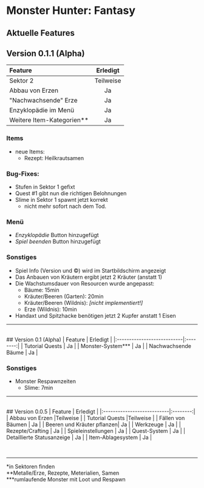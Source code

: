 # Monster Hunter: Fantasy
## Aktuelle Features

## Version 0.1.1 (Alpha)
| Feature                    | Erledigt |
|:---------------------------|:--------:|
| Sektor 2                   | Teilweise|
| Abbau von Erzen            | Ja       |
| "Nachwachsende" Erze       | Ja       |
| Enzyklopädie im Menü       | Ja       |
| Weitere Item-Kategorien**  | Ja       |

### Items
- neue Items:
    - Rezept: Heilkrautsamen

### Bug-Fixes:
- Stufen in Sektor 1 gefixt
- Quest #1 gibt nun die richtigen Belohnungen
- Slime in Sektor 1 spawnt jetzt korrekt 
    - nicht mehr sofort nach dem Tod.

### Menü
- *Enzyklopädie* Button hinzugefügt
- *Spiel beenden* Button hinzugefügt

### Sonstiges
- Spiel Info (Version und ©) wird im Startbildschirm angezeigt
- Das Anbauen von Kräutern ergibt jetzt 2 Kräuter (anstatt 1)
- Die Wachstumsdauer von Resourcen wurde angepasst:
    - Bäume: 15min
    - Kräuter/Beeren (Garten): 20min
    - Kräuter/Beeren (Wildnis): *[nicht implementiert!]*
    - Erze (Wildnis): 10min
- Handaxt und Spitzhacke benötigen jetzt 2 Kupfer anstatt 1 Eisen

<hr>


<br/>
## Version 0.1 (Alpha)
| Feature                    | Erledigt |
|:---------------------------|:--------:|
| Tutorial Quests            | Ja       |
| Monster-System***          | Ja       |
| Nachwachsende Bäume        | Ja       |


### Sonstiges
- Monster Respawnzeiten
    - Slime: 7min

<hr>

<br/>
## Version 0.0.5
| Feature                    | Erledigt |
|:---------------------------|:--------:|
| Abbau von Erzen            |Teilweise |
| Tutorial Quests            |Teilweise |
| Fällen von Bäumen          | Ja       |
| Beeren und Kräuter pflanzen| Ja       |
| Werkzeuge                  | Ja       |
| Rezepte/Crafting           | Ja       |
| Spieleinstellungen         | Ja       |
| Quest-System               | Ja       |
| Detaillierte Statusanzeige | Ja       |
| Item-Ablagesystem          | Ja       |


<br /><hr>
*in Sektoren finden<br/>
**Metalle/Erze, Rezepte, Meterialien, Samen<br/>
***rumlaufende Monster mit Loot und Respawn<br/>